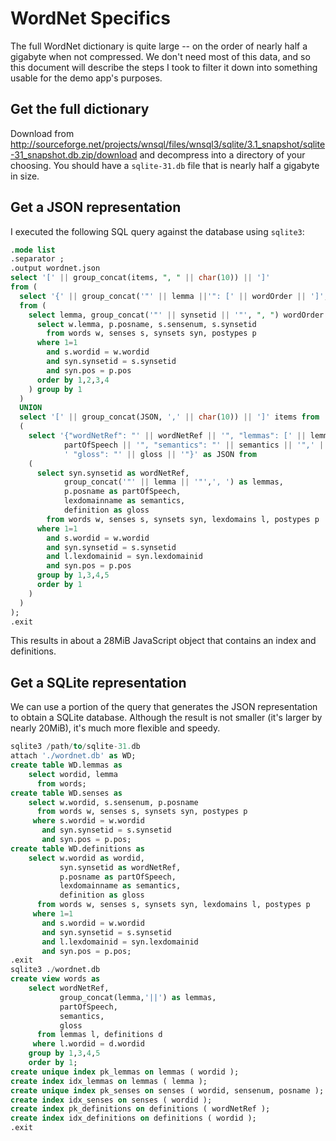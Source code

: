 # WordNet Specifics

The full WordNet dictionary is quite large -- on the order of nearly half a gigabyte when not compressed. We don't need most of this
data, and so this document will describe the steps I took to filter it down into something usable for the demo app's purposes.

## Get the full dictionary

Download from <http://sourceforge.net/projects/wnsql/files/wnsql3/sqlite/3.1_snapshot/sqlite-31_snapshot.db.zip/download> and
decompress into a directory of your choosing. You should have a `sqlite-31.db` file that is nearly half a gigabyte in size.

## Get a JSON representation

I executed the following SQL query against the database using `sqlite3`:

```sql
.mode list
.separator ;
.output wordnet.json
select '[' || group_concat(items, ", " || char(10)) || ']'
from (
  select '{' || group_concat('"' || lemma ||'": [' || wordOrder || ']', ", " || char(10) ) || '}' items
  from (
    select lemma, group_concat('"' || synsetid || '"', ", ") wordOrder from (
      select w.lemma, p.posname, s.sensenum, s.synsetid
        from words w, senses s, synsets syn, postypes p
      where 1=1
        and s.wordid = w.wordid
        and syn.synsetid = s.synsetid
        and syn.pos = p.pos
      order by 1,2,3,4
    ) group by 1
  )
  UNION
  select '[' || group_concat(JSON, ',' || char(10)) || ']' items from
  (
    select '{"wordNetRef": "' || wordNetRef || '", "lemmas": [' || lemmas || '], "partOfSpeech": "' ||
            partOfSpeech || '", "semantics": "' || semantics || '",' || char(10) ||
            ' "gloss": "' || gloss || '"}' as JSON from
    (
      select syn.synsetid as wordNetRef,
            group_concat('"' || lemma || '"',', ') as lemmas,
            p.posname as partOfSpeech,
            lexdomainname as semantics,
            definition as gloss
        from words w, senses s, synsets syn, lexdomains l, postypes p
      where 1=1
        and s.wordid = w.wordid
        and syn.synsetid = s.synsetid
        and l.lexdomainid = syn.lexdomainid
        and syn.pos = p.pos
      group by 1,3,4,5
      order by 1
    )
  )
);
.exit
```

This results in about a 28MiB JavaScript object that contains an index and definitions.

## Get a SQLite representation

We can use a portion of the query that generates the JSON representation to obtain a SQLite database. Although the result is not smaller (it's larger by nearly 20MiB), it's much more flexible and speedy.

```sql
sqlite3 /path/to/sqlite-31.db
attach './wordnet.db' as WD;
create table WD.lemmas as
    select wordid, lemma
      from words;
create table WD.senses as
    select w.wordid, s.sensenum, p.posname
      from words w, senses s, synsets syn, postypes p
     where s.wordid = w.wordid
       and syn.synsetid = s.synsetid
       and syn.pos = p.pos;
create table WD.definitions as
    select w.wordid as wordid,
           syn.synsetid as wordNetRef,
           p.posname as partOfSpeech,
           lexdomainname as semantics,
           definition as gloss
      from words w, senses s, synsets syn, lexdomains l, postypes p
     where 1=1
       and s.wordid = w.wordid
       and syn.synsetid = s.synsetid
       and l.lexdomainid = syn.lexdomainid
       and syn.pos = p.pos;
.exit
sqlite3 ./wordnet.db
create view words as
    select wordNetRef,
           group_concat(lemma,'||') as lemmas,
           partOfSpeech,
           semantics,
           gloss
      from lemmas l, definitions d
     where l.wordid = d.wordid
    group by 1,3,4,5
    order by 1;
create unique index pk_lemmas on lemmas ( wordid );
create index idx_lemmas on lemmas ( lemma );
create unique index pk_senses on senses ( wordid, sensenum, posname );
create index idx_senses on senses ( wordid );
create index pk_definitions on definitions ( wordNetRef );
create index idx_definitions on definitions ( wordid );
.exit
```


